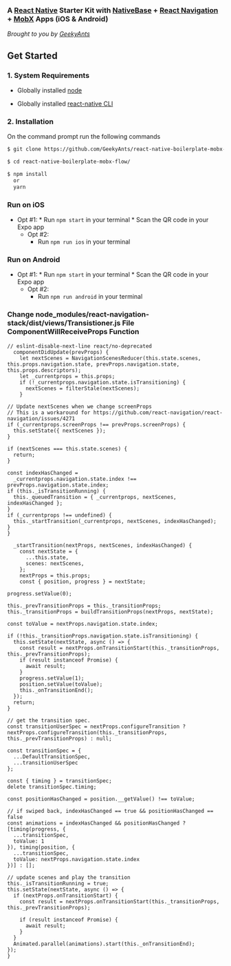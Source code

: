 
### A [React Native](https://facebook.github.io/react-native/docs/getting-started.html) Starter Kit with [NativeBase](https://nativebase.io/) + [React Navigation](https://reactnavigation.org/) + [MobX](https://github.com/mobxjs/mobx) Apps (iOS & Android)

*Brought to you by [GeekyAnts](https://geekyants.com/)*


## Get Started

### 1. System Requirements

* Globally installed [node](https://nodejs.org/en/)

* Globally installed [react-native CLI](https://facebook.github.io/react-native/docs/getting-started.html)


### 2. Installation

On the command prompt run the following commands

```sh
$ git clone https://github.com/GeekyAnts/react-native-boilerplate-mobx-flow.git

$ cd react-native-boilerplate-mobx-flow/

$ npm install
  or
  yarn
```

### Run on iOS

  * Opt #1:
		*	Run `npm start` in your terminal
		*	Scan the QR code in your Expo app
	*	Opt #2:
		*	Run `npm run ios` in your terminal

### Run on Android

  * Opt #1:
		*	Run `npm start` in your terminal
		*	Scan the QR code in your Expo app
	*	Opt #2:
		*	Run `npm run android` in your terminal



### Change node_modules/react-navigation-stack/dist/views/Transistioner.js File ComponentWillReceiveProps Function
	// eslint-disable-next-line react/no-deprecated
	  componentDidUpdate(prevProps) {
	    let nextScenes = NavigationScenesReducer(this.state.scenes, this.props.navigation.state, prevProps.navigation.state, this.props.descriptors);
	    let _currentprops = this.props;
	    if (!_currentprops.navigation.state.isTransitioning) {
	      nextScenes = filterStale(nextScenes);
	    }

    // Update nextScenes when we change screenProps
    // This is a workaround for https://github.com/react-navigation/react-navigation/issues/4271
    if (_currentprops.screenProps !== prevProps.screenProps) {
      this.setState({ nextScenes });
    }

    if (nextScenes === this.state.scenes) {
      return;
    }

    const indexHasChanged =
      _currentprops.navigation.state.index !== prevProps.navigation.state.index;
    if (this._isTransitionRunning) {
      this._queuedTransition = { _currentprops, nextScenes, indexHasChanged };
    }
    if (_currentprops !== undefined) {
      this._startTransition(_currentprops, nextScenes, indexHasChanged);
    }
  	}

	  _startTransition(nextProps, nextScenes, indexHasChanged) {
	    const nextState = {
	      ...this.state,
	      scenes: nextScenes,
	    };
	    nextProps = this.props;
	    const { position, progress } = nextState; 

    progress.setValue(0);

    this._prevTransitionProps = this._transitionProps;
    this._transitionProps = buildTransitionProps(nextProps, nextState);

    const toValue = nextProps.navigation.state.index;

    if (!this._transitionProps.navigation.state.isTransitioning) {
      this.setState(nextState, async () => {
        const result = nextProps.onTransitionStart(this._transitionProps, this._prevTransitionProps);
        if (result instanceof Promise) {
          await result;
        }
        progress.setValue(1);
        position.setValue(toValue);
        this._onTransitionEnd();
      });
      return;
    }

    // get the transition spec.
    const transitionUserSpec = nextProps.configureTransition ? nextProps.configureTransition(this._transitionProps, this._prevTransitionProps) : null;

    const transitionSpec = {
      ...DefaultTransitionSpec,
      ...transitionUserSpec
    };

    const { timing } = transitionSpec;
    delete transitionSpec.timing;

    const positionHasChanged = position.__getValue() !== toValue;

    // if swiped back, indexHasChanged == true && positionHasChanged == false
    const animations = indexHasChanged && positionHasChanged ? [timing(progress, {
      ...transitionSpec,
      toValue: 1
    }), timing(position, {
      ...transitionSpec,
      toValue: nextProps.navigation.state.index
    })] : [];

    // update scenes and play the transition
    this._isTransitionRunning = true;
    this.setState(nextState, async () => {
      if (nextProps.onTransitionStart) {
        const result = nextProps.onTransitionStart(this._transitionProps, this._prevTransitionProps);

        if (result instanceof Promise) {
          await result;
        }
      }
      Animated.parallel(animations).start(this._onTransitionEnd);
    });
  	}
